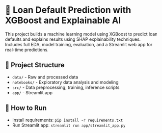 # 🏦 Loan Default Prediction with XGBoost and Explainable AI

This project builds a machine learning model using XGBoost to predict loan defaults and explains results using SHAP explainability techniques.  
Includes full EDA, model training, evaluation, and a Streamlit web app for real-time predictions.

## 📂 Project Structure
- `data/` - Raw and processed data
- `notebooks/` - Exploratory data analysis and modeling
- `src/` - Data preprocessing, training, inference scripts
- `app/` - Streamlit app

## 🚀 How to Run
- Install requirements: `pip install -r requirements.txt`
- Run Streamlit app: `streamlit run app/streamlit_app.py`

